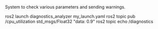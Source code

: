 System to check various parameters and sending warnings.


ros2 launch diagnostics_analyzer my_launch.yaml
ros2 topic pub /cpu_utilization std_msgs/Float32 "data: 0.9"
ros2 topic echo /diagnostics

